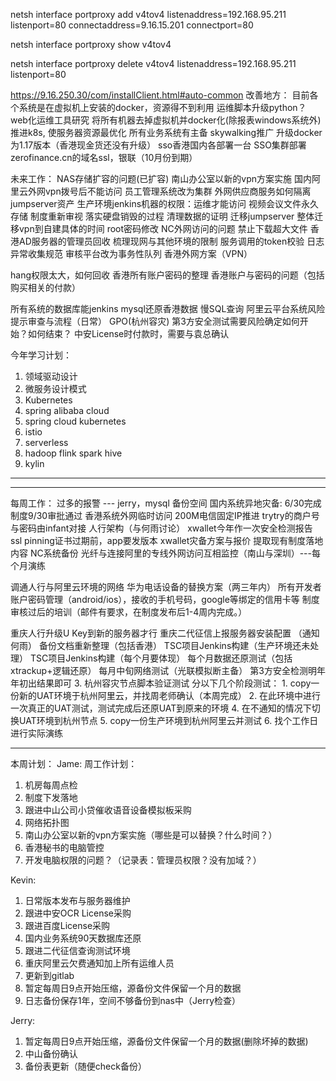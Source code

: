 netsh interface portproxy add v4tov4 listenaddress=192.168.95.211 listenport=80 connectaddress=9.16.15.201 connectport=80

netsh interface portproxy show v4tov4

netsh interface portproxy delete v4tov4 listenaddress=192.168.95.211 listenport=80

https://9.16.250.30/com/installClient.html#auto-common
改善地方：
目前各个系统是在虚拟机上安装的docker，资源得不到利用
运维脚本升级python？
web化运维工具研究
将所有机器去掉虚拟机并docker化(除报表windows系统外)
推进k8s, 使服务器资源最优化
所有业务系统有主备
skywalking推广
升级docker为1.17版本（香港现金货还没有升级）
sso香港国内各部署一台
SSO集群部署
zerofinance.cn的域名ssl，银联（10月份到期）

未来工作：
NAS存储扩容的问题(已扩容)
南山办公室以新的vpn方案实施
国内阿里云外网vpn拨号后不能访问
员工管理系统改为集群
外网供应商服务如何隔离
jumpserver资产
生产环境jenkins机器的权限：运维才能访问
视频会议文件永久存储
制度重新审视
落实硬盘销毁的过程
清理数据的证明
迁移jumpserver
整体迁移vpn到自建具体的时间
root密码修改
NC外网访问的问题
禁止下载超大文件
香港AD服务器的管理员回收
梳理现网与其他环境的限制
服务调用的token校验
日志异常收集规范
审核平台改为事务性队列
香港外网方案（VPN）

hang权限太大，如何回收
香港所有账户密码的整理
香港账户与密码的问题（包括购买相关的付款）

所有系统的数据库能jenkins mysql还原香港数据
慢SQL查询
阿里云平台系统风险提示审查与流程（日常）
GPO(杭州容灾)
第3方安全测试需要风险确定如何开始？如何结束？
中安License时付款时，需要与袁总确认

今年学习计划：
1. 领域驱动设计
2. 微服务设计模式
3. Kubernetes
4. spring alibaba cloud
5. spring cloud kubernetes
6. istio
7. serverless
8. hadoop flink spark hive
9. kylin
-------------------------------------------------

-------------------------------------------------
每周工作：
过多的报警 --- jerry，mysql 备份空间
国内系统异地灾备: 6/30完成
制度9/30审批通过
香港系统外网临时访问
200M电信固定IP推进
trytry的商户号与密码由infant对接
人行架构（与何雨讨论）
xwallet今年作一次安全检测报告
ssl pinning证书过期前，app要发版本
xwallet灾备方案与报价
提取现有制度落地内容
NC系统备份
光纤与连接阿里的专线外网访问互相监控（南山与深圳）---每个月演练

调通人行与阿里云环境的网络
华为电话设备的替换方案（两三年内）
所有开发者账户密码管理（android/ios），接收的手机号码，google等绑定的信用卡等
制度审核过后的培训（邮件有要求，在制度发布后1-4周内完成。）

重庆人行升级U Key到新的服务器才行
重庆二代征信上报服务器安装配置 （通知何雨）
备份文档重新整理（包括香港）
TSC项目Jenkins构建（生产环境还未处理）
TSC项目Jenkins构建（每个月要体现）
每个月数据还原测试（包括xtrackup+逻辑还原）
每月中旬网络测试（光联模拟断主备）
第3方安全检测明年年初出结果即可
3. 杭州容灾节点脚本验证测试
    分以下几个阶段测试：
    1. copy一份新的UAT环境于杭州阿里云，并找周老师确认（本周完成）
    2. 在此环境中进行一次真正的UAT测试，测试完成后还原UAT到原来的环境
    4. 在不通知的情况下切换UAT环境到杭州节点
    5. copy一份生产环境到杭州阿里云并测试
    6. 找个工作日进行实际演练
    
------------------------------------
本周计划：
Jame:
周工作计划：
1. 机房每周点检                                      
2. 制度下发落地
3. 跟进中山公司小贷催收语音设备模拟板采购
4. 网络拓扑图
5. 南山办公室以新的vpn方案实施（哪些是可以替换？什么时间？）
6. 香港秘书的电脑管控
7. 开发电脑权限的问题？（记录表：管理员权限？没有加域？）


Kevin:
1. 日常版本发布与服务器维护
2. 跟进中安OCR License采购
3. 跟进百度License采购
4. 国内业务系统90天数据库还原
5. 跟进二代征信查询测试环境
6. 重庆阿里云欠费通知加上所有运维人员
7. 更新到gitlab
8. 暂定每周日9点开始压缩，源备份文件保留一个月的数据
2. 日志备份保存1年，空间不够备份到nas中（Jerry检查）

Jerry:
1. 暂定每周日9点开始压缩，源备份文件保留一个月的数据(删除坏掉的数据)
2. 中山备份确认
3. 备份表更新（随便check备份）